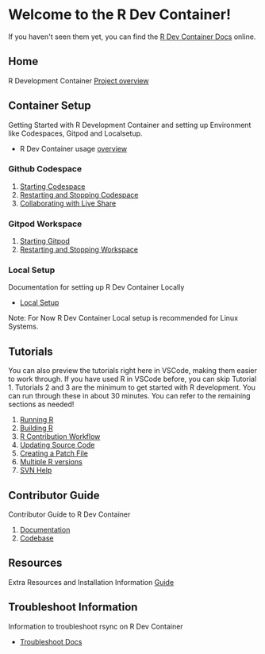 # Welcome to the R Dev Container!

If you haven't seen them yet, you can find the
[R Dev Container Docs](https://contributor.r-project.org/r-dev-env/) online.

## Home
R Development Container [Project overview](docs/index.md)

## Container Setup
Getting Started with R Development Container and setting up Environment like Codespaces, Gitpod and Localsetup.

- R Dev Container usage [overview](docs/container_setup/index.md)

### Github Codespace
1. [Starting Codespace](docs/container_setup/github_codespace/creating_codespace.md)
2. [Restarting and Stopping Codespace](docs/container_setup/github_codespace/codespacestartstop.md)
3. [Collaborating with Live Share](docs/container_setup/github_codespace/live_share.md)


### Gitpod Workspace
1. [Starting Gitpod](docs/container_setup/gitpod_workspace/workspacestart.md)
2. [Restarting and Stopping Workspace](docs/container_setup/gitpod_workspace/workspacestop_and_restart.md)

### Local Setup
Documentation for setting up R Dev Container Locally
- [Local Setup](docs/container_setup/local_setup/localsetup.md)

Note: For Now R Dev Container Local setup is recommended for Linux Systems.

## Tutorials

You can also preview the tutorials right here in VSCode, making them easier to work through. 
If you have used R in VSCode before, you can skip Tutorial 1. 
Tutorials 2 and 3 are the minimum to get started with R development. 
You can run through these in about 30 minutes. 
You can refer to the remaining sections as needed!

1. [Running R](docs/tutorials/running_r.md)
2. [Building R](docs/tutorials/building_r.md)
3. [R Contribution Workflow](docs/tutorials/contribution_workflow.md)
4. [Updating Source Code](docs/tutorials/update_source.md)
5. [Creating a Patch File](docs/tutorials/patch_update.md)
6. [Multiple R versions](docs/tutorials/multi_r_compilation.md)
7. [SVN Help](docs/tutorials/svn_help.md)


## Contributor Guide
Contributor Guide to R Dev Container
1. [Documentation](docs/contributor_guide/contributing_to_docs.md)
2. [Codebase](docs/contributor_guide/contributing_to_codebase.md)
## Resources
Extra Resources and Installation Information [Guide](docs/resources.md)

## Troubleshoot Information
Information to troubleshoot rsync on R Dev Container
- [Troubleshoot Docs](docs/troubleshoot.md)
